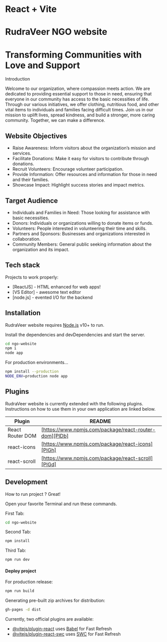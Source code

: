 # React + Vite
# RudraVeer NGO website
# Transforming Communities with Love and Support

Introduction

Welcome to our organization, where compassion meets action. We are dedicated to providing essential support to those in need, ensuring that everyone in our community has access to the basic necessities of life. Through our various initiatives, we offer clothing, nutritious food, and other vital items to individuals and families facing difficult times. Join us in our mission to uplift lives, spread kindness, and build a stronger, more caring community. Together, we can make a difference.


## Website Objectives
- Raise Awareness: Inform visitors about the organization’s mission and services.
- Facilitate Donations: Make it easy for visitors to contribute through donations.
- Recruit Volunteers: Encourage volunteer participation.
- Provide Information: Offer resources and information for those in need and their families.
- Showcase Impact: Highlight success stories and impact metrics.

## Target Audience
- Individuals and Families in Need: Those looking for assistance with basic necessities.
- Donors: Individuals or organizations willing to donate items or funds.
- Volunteers: People interested in volunteering their time and skills.
- Partners and Sponsors: Businesses and organizations interested in collaboration.
- Community Members: General public seeking information about the organization and its impact.

## Tech stack
Projects to work properly:

- [ReactJS] - HTML enhanced for web apps!
- [VS Editor] - awesome text editor
- [node.js] - evented I/O for the backend

## Installation

RudraVeer website requires [Node.js](https://nodejs.org/) v10+ to run.

Install the dependencies and devDependencies and start the server.

```sh
cd ngo-website
npm i
node app
```

For production environments...

```sh
npm install --production
NODE_ENV=production node app
```

## Plugins

RudraVeer website is currently extended with the following plugins.
Instructions on how to use them in your own application are linked below.

| Plugin | README |
| ------ | ------ |
| React Router DOM | [https://www.npmjs.com/package/react-router-dom][PlDb] |
| react-icons| [https://www.npmjs.com/package/react-icons][PlGh] |
| react-scroll | [https://www.npmjs.com/package/react-scroll][PlGd] |

## Development

How to run project ? Great!

Open your favorite Terminal and run these commands.

First Tab:

```sh
cd ngo-website
```

Second Tab:

```sh
npm install
```

Third Tab:

```sh
npm run dev
```

#### Deploy project

For production release:

```sh
npm run build
```

Generating pre-built zip archives for distribution:

```sh
gh-pages -d dist
```

Currently, two official plugins are available:
- [@vitejs/plugin-react](https://github.com/vitejs/vite-plugin-react/blob/main/packages/plugin-react/README.md) uses [Babel](https://babeljs.io/) for Fast Refresh
- [@vitejs/plugin-react-swc](https://github.com/vitejs/vite-plugin-react-swc) uses [SWC](https://swc.rs/) for Fast Refresh


